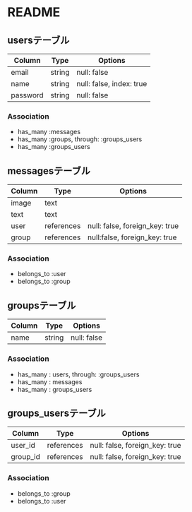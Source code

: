 # README

## usersテーブル

|Column|Type|Options|
|------|----|-------|
|email|string|null: false|
|name|string|null: false, index: true|
|password|string|null: false|

### Association
- has_many :messages
- has_many :groups, through:  :groups_users
- has_many :groups_users

## messagesテーブル

|Column|Type|Options|
|------|----|-------|
|image|text||
|text|text||
|user|references|null: false, foreign_key: true|
|group|references|null:false, foreign_key: true|

### Association
- belongs_to :user
- belongs_to :group

## groupsテーブル

|Column|Type|Options|
|------|----|-------|
|name|string|null: false|

### Association
- has_many : users, through:  :groups_users
- has_many : messages
- has_many : groups_users

## groups_usersテーブル

|Column|Type|Options|
|------|----|-------|
|user_id|references|null: false, foreign_key: true|
|group_id|references|null: false, foreign_key: true|

### Association
- belongs_to :group
- belongs_to :user